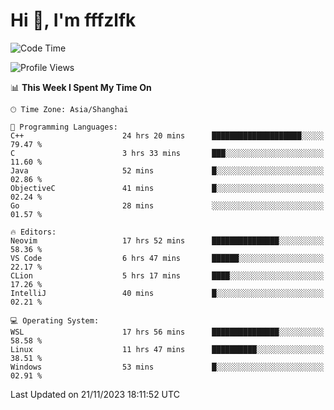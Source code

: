 # Hi 👋, I'm fffzlfk

<!--START_SECTION:waka-->
![Code Time](http://img.shields.io/badge/Code%20Time-583%20hrs%2052%20mins-blue)

![Profile Views](http://img.shields.io/badge/Profile%20Views-0-blue)

📊 **This Week I Spent My Time On** 

```text
🕑︎ Time Zone: Asia/Shanghai

💬 Programming Languages: 
C++                      24 hrs 20 mins      ████████████████████░░░░░   79.47 % 
C                        3 hrs 33 mins       ███░░░░░░░░░░░░░░░░░░░░░░   11.60 % 
Java                     52 mins             █░░░░░░░░░░░░░░░░░░░░░░░░   02.86 % 
ObjectiveC               41 mins             █░░░░░░░░░░░░░░░░░░░░░░░░   02.24 % 
Go                       28 mins             ░░░░░░░░░░░░░░░░░░░░░░░░░   01.57 % 

🔥 Editors: 
Neovim                   17 hrs 52 mins      ███████████████░░░░░░░░░░   58.36 % 
VS Code                  6 hrs 47 mins       ██████░░░░░░░░░░░░░░░░░░░   22.17 % 
CLion                    5 hrs 17 mins       ████░░░░░░░░░░░░░░░░░░░░░   17.26 % 
IntelliJ                 40 mins             █░░░░░░░░░░░░░░░░░░░░░░░░   02.21 % 

💻 Operating System: 
WSL                      17 hrs 56 mins      ███████████████░░░░░░░░░░   58.58 % 
Linux                    11 hrs 47 mins      ██████████░░░░░░░░░░░░░░░   38.51 % 
Windows                  53 mins             █░░░░░░░░░░░░░░░░░░░░░░░░   02.91 % 
```


 Last Updated on 21/11/2023 18:11:52 UTC
<!--END_SECTION:waka-->
